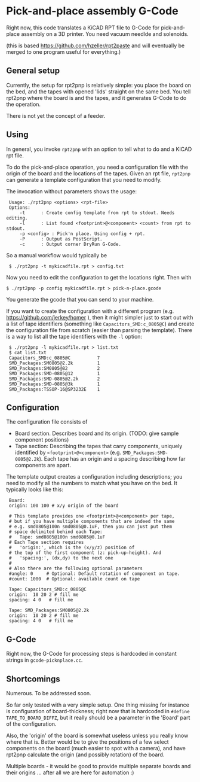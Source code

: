 Pick-and-place assembly G-Code
==============================

Right now, this code translates a KiCAD RPT file to G-Code for pick-and-place
assembly on a 3D printer. You need vacuum needlde and solenoids.

(this is based https://github.com/hzeller/rpt2paste and will eventually be merged
 to one program useful for everything.)

General setup
-------------

Currently, the setup for rpt2pnp is relatively simple: you place the board on
the bed, and the tapes with opened 'lids' straight on the same bed. You tell
rpt2pnp where the board is and the tapes, and it generates G-Code to do the
operation.

There is not yet the concept of a feeder.

Using
-----

In general, you invoke `rpt2pnp` with an option to tell what to do and a
KiCAD rpt file.

To do the pick-and-place operation, you need a configuration file with the origin
of the board and the locations of the tapes. Given an rpt file, `rpt2pnp` can
generate a template configuration that you need to modify.

The invocation without parameters shows the usage:

     Usage: ./rpt2pnp <options> <rpt-file>
     Options:
         -t      : Create config template from rpt to stdout. Needs editing.
         -l      : List found <footprint>@<component> <count> from rpt to stdout.
         -p <config> : Pick'n place. Using config + rpt.
         -P      : Output as PostScript.
         -c      : Output corner DryRun G-Code.

So a manual workflow would typically be

     $ ./rpt2pnp -t mykicadfile.rpt > config.txt

Now you need to edit the configuration to get the locations right. Then with
    
    $ ./rpt2pnp -p config mykicadfile.rpt > pick-n-place.gcode

You generate the gcode that you can send to your machine.

If you want to create the configuration with a different program
(e.g. https://github.com/jerkey/homer ), then it might simpler just to start out
with a list of tape identifiers (something like `Capacitors_SMD:c_0805@C`) and
create the configuration file from scratch (easier than parsing the template).
There is a way to list all the tape identifiers with the `-l` option:

     $ ./rpt2pnp -l mykicadfile.rpt > list.txt
     $ cat list.txt
     Capacitors_SMD:c_0805@C          7
     SMD_Packages:SM0805@2.2k         1
     SMD_Packages:SM0805@82           2
     SMD_Packages:SMD-0805@12         1
     SMD_Packages:SMD-0805@2.2k       2
     SMD_Packages:SMD-0805@3k         1
     SMD_Packages:TSSOP-16@SP3232E    1


Configuration
-------------

The configuration file consists of

   - Board section. Describes board and its origin. (TODO: give sample
     component positions)
   - Tape section: Describing the tapes that carry components, uniquely
     identified by `<footprint>@<component>` (e.g. `SMD_Packages:SMD-0805@2.2k`).
     Each tape has an origin and a spacing describing how far components are
     apart.

The template output creates a configuration including descriptions; you need
to modify all the numbers to match what you have on the bed.
It typically looks like this:

     Board:
     origin: 100 100 # x/y origin of the board
     
     # This template provides one <footprint>@<component> per tape,
     # but if you have multiple components that are indeed the same
     # e.g. smd0805@100n smd0805@0.1uF, then you can just put them
     # space delimited behind each Tape:
     #   Tape: smd0805@100n smd0805@0.1uF
     # Each Tape section requires
     #   'origin:', which is the (x/y/z) position of
     # the top of the first component (z: pick-up-height). And
     #   'spacing:', (dx,dy) to the next one
     #
     # Also there are the following optional parameters
     #angle: 0     # Optional: Default rotation of component on tape.
     #count: 1000  # Optional: available count on tape

     Tape: Capacitors_SMD:c_0805@C
     origin:  10 20 2 # fill me
     spacing: 4 0   # fill me
     
     Tape: SMD_Packages:SM0805@2.2k
     origin:  10 20 2 # fill me
     spacing: 4 0   # fill me

G-Code
------
Right now, the G-Code for processing steps is hardcoded in constant strings in
`gcode-picknplace.cc`.

Shortcomings
------------
Numerous. To be addressed soon.

So far only tested with a very simple setup. One thing missing
for instance is configuration of board-thickness; right now that is hardcoded
in `#define TAPE_TO_BOARD_DIFFZ`, but it really should be a parameter in the
'Board' part of the configuration.

Also, the 'origin' of the board is somewhat useless unless you really know where
that is. Better would be to give the positions of a few select components on
the board (much easier to spot with a camera), and have rpt2pnp calculate the
origin (and possibly rotation) of the board.

Multiple boards - it would be good to provide multiple separate boards and their
origins ... after all we are here for automation :)
